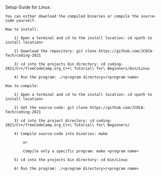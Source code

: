 Setup Guide for Linux:

    You can either download the compiled binaries or compile the source-code yourself.

    How to install:

        1) Open a terminal and cd to the install location: cd <path to install location>

        2) Download the repository: git clone https://github.com/JCOCA-Tech/coding-2021

        3) cd into the projects bin directory: cd coding-2021/C++/freeCodeCamp.org_C++\ Tutorial\ for\ Beginners/bin/Linux

        4) Run the program: ./<program directory>/<program name>

    How to compile:

        1) Open a terminal and cd to the install location: cd <path to install location>

        2) Get the source-code: git clone https://github.com/JCOCA-Tech/coding-2021

        3) cd into the project directory: cd coding-2021/C++/freeCodeCamp.org_C++\ Tutorial\ for\ Beginners/

        4) Compile source-code into binaries: make

            or

            Compile only a specific program: make <program name>

        5) cd into the projects bin directory: cd bin/Linux

        6) Run the program: ./<program directory>/<program name>

